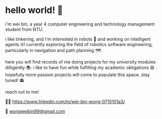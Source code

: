 # hello world! :partying_face:

i'm wei bin, a year 4 computer engineering and technology management student from NTU. 

i like tinkering, and i'm interested in robots :robot: and working on intelligent agents :nerd_face:! currently exploring the field of robotics software engineering, particularly in navigation and path planning :world_map:.

here you will find records of me doing projects for my university modules dilligently :books:. i like to have fun while fulfilling my academic obligations :laughing: . 
hopefully more passion projects will come to populate this space. stay tuned! :radio:



reach out to me!

:office_worker: https://www.linkedin.com/in/wei-bin-wong-0710101a3/

:email: wongweibin99@gmail.com
